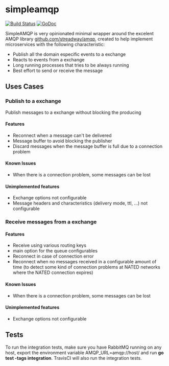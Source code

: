 # simpleamqp

[![Build Status](https://travis-ci.com/aleasoluciones/simpleamqp.svg?branch=master)](https://travis-ci.com/aleasoluciones/simpleamqp)
[![GoDoc](https://godoc.org/github.com/aleasoluciones/simpleamqp?status.png)](http://godoc.org/github.com/aleasoluciones/simpleamqp)

SimpleAMQP is very opinionated minimal wrapper around the excelent AMQP library [github.com/streadway/amqp](http://github.com/streadway/amqp), created to help implement microservices with the following characteristic:
 * Publish all the domain especific events to a exchange 
 * Reacts to events from a exchange
 * Long running processes that tries to be always running
 * Best effort to send or receive the message

## Uses Cases
### Publish to a exchange
Publish messages to a exchange without blocking the producing
#### Features
 * Reconnect when a message can't be delivered
 * Message buffer to avoid blocking the publisher
 * Discard messages when the message buffer is full due to a connection problem

#### Known Issues
 * When there is a connection problem, some messages can be lost

#### Unimplemented features
 * Exchange options not configurable
 * Message headers and characteristics (delivery mode, ttl, ...) not configurable

### Receive messages from a exchange
#### Features
 * Receive using various routing keys
 * main option for the queue configurables
 * Reconnect in case of connection error
 * Reconnect when no messages received in a configurable amount of time (to detect some kind of connection problems at NATED networks where the NATED connection expires)

#### Known Issues
 * When there is a connection problem, some messages can be lost

#### Unimplemented features
 * Exchange options not configurable

## Tests
To run the integration tests, make sure you have RabbitMQ running on any host, export the environment variable AMQP_URL=amqp://host/ and run **go test -tags integration**. TravisCI will also run the integration tests.

